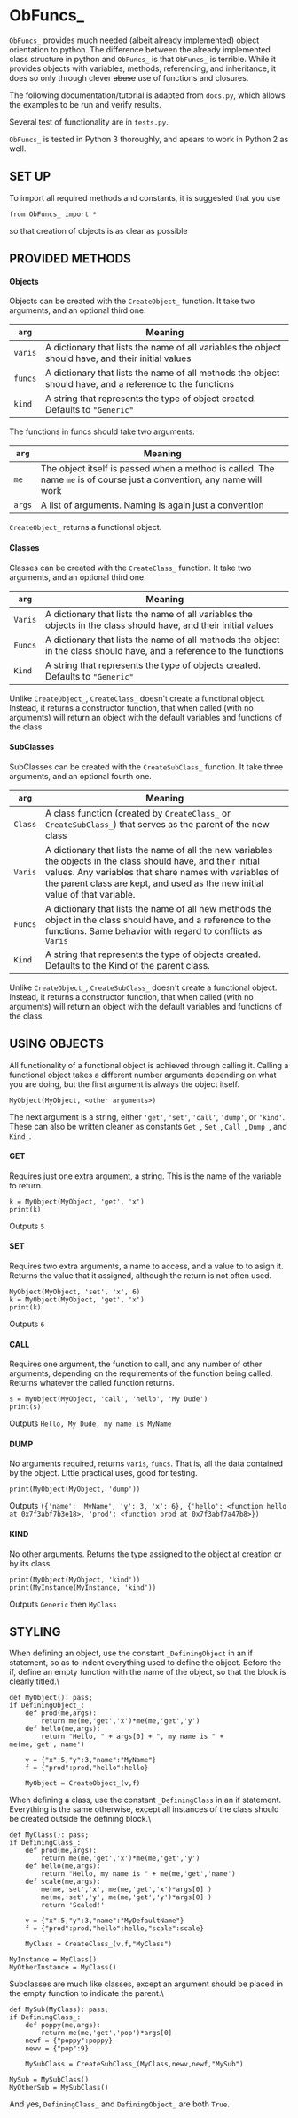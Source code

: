 # ObFuncs_
`ObFuncs_` provides much needed (albeit already implemented) object orientation to python.
The difference between the already implemented class structure in python and `ObFuncs_` is that `ObFuncs_` is terrible.
While it provides objects with variables, methods, referencing, and inheritance, it does so only through clever ~~abuse~~ use of functions and closures.

The following documentation/tutorial is adapted from `docs.py`, which allows the examples to be run and verify results.

Several test of functionality are in `tests.py`.

`ObFuncs_` is tested in Python 3 thoroughly, and apears to work in Python 2 as well.

## SET UP
To import all required methods and constants, it is suggested that you use
```python3
from ObFuncs_ import *
```
so that creation of objects is as clear as possible

## PROVIDED METHODS

#### Objects
Objects can be created with the `CreateObject_` function.
It take two arguments, and an optional third one.

`arg` | Meaning
------- | -------
`varis` | A dictionary that lists the name of all variables the object should have, and their initial values
`funcs` | A dictionary that lists the name of all methods the object should have, and a reference to the functions
`kind` | A string that represents the type of object created. Defaults to `"Generic"`
	
The functions in funcs should take two arguments.

`arg` | Meaning
----- | -------
`me` | The object itself is passed when a method is called. The name `me` is of course just a convention, any name will work
`args` | A list of arguments. Naming is again just a convention


`CreateObject_` returns a functional object.

#### Classes
Classes can be created with the `CreateClass_` function.
It take two arguments, and an optional third one.

`arg` | Meaning
----- | -------
`Varis` | A dictionary that lists the name of all variables the objects in the class should have, and their initial values
`Funcs` | A dictionary that lists the name of all methods the object in the class should have, and a reference to the functions
`Kind` | A string that represents the type of objects created. Defaults to `"Generic"`
 	
Unlike `CreateObject_`, `CreateClass_` doesn't create a functional object. Instead, it returns a constructor function, that when called (with no arguments) will return an object with the default variables and functions of the class.

#### SubClasses
SubClasses can be created with the `CreateSubClass_` function.
It take three arguments, and an optional fourth one.

`arg` | Meaning
----- | -------
`Class` | A class function (created by `CreateClass_` or `CreateSubClass_`) that serves as the parent of the new class
`Varis` | A dictionary that lists the name of all the new variables the objects in the class should have, and their initial values. Any variables that share names with variables of the parent class are kept, and used as the new initial value of that variable.
`Funcs` | A dictionary that lists the name of all new methods the object in the class should have, and a reference to the functions. Same behavior with regard to conflicts as `Varis`
`Kind` | A string that represents the type of objects created. Defaults to the Kind of the parent class.
 	
Unlike `CreateObject_`, `CreateSubClass_` doesn't create a functional object. Instead, it returns a constructor function, that when called (with no arguments) will return an object with the default variables and functions of the class.




## USING OBJECTS
All functionality of a functional object is achieved through calling it. Calling a functional object takes a different number arguments depending on what you are doing, but the first argument is always the object itself.
```python3
MyObject(MyObject, <other arguments>)
```
The next argument is a string, either `'get'`, `'set'`, `'call'`, `'dump'`, or `'kind'`.\
These can also be written cleaner as constants `Get_`, `Set_`, `Call_`, `Dump_`, and `Kind_`. 

#### GET
Requires just one extra argument, a string. This is the name of the variable to return.
```python3
k = MyObject(MyObject, 'get', 'x')
print(k)
```
Outputs `5`

#### SET
Requires two extra arguments, a name to access, and a value to to asign it. Returns the value that it assigned, although the return is not often used.
```python3
MyObject(MyObject, 'set', 'x', 6)
k = MyObject(MyObject, 'get', 'x')
print(k)
```
Outputs `6`

#### CALL
Requires one argument, the function to call, and any number of other arguments, depending on the requirements of the function being called. Returns whatever the called function returns.
```python3
s = MyObject(MyObject, 'call', 'hello', 'My Dude')
print(s)
```
Outputs `Hello, My Dude, my name is MyName`

#### DUMP
No arguments required, returns `varis`, `funcs`. That is, all the data contained by the object. Little practical uses, good for testing.

```python3
print(MyObject(MyObject, 'dump'))
```
Outputs `({'name': 'MyName', 'y': 3, 'x': 6}, {'hello': <function hello at 0x7f3abf7b3e18>, 'prod': <function prod at 0x7f3abf7a47b8>})`

#### KIND
No other arguments. Returns the type assigned to the object at creation or by its class.
```python3
print(MyObject(MyObject, 'kind'))
print(MyInstance(MyInstance, 'kind'))
```

Outputs `Generic` then `MyClass`







## STYLING
When defining an object, use the constant `_DefiningObject` in an if statement, so as to indent everything used to define the object. Before the if, define an empty function with the name of the object, so that the block is clearly titled.\

```python3
def MyObject(): pass;
if DefiningObject_:
	def prod(me,args):
		return me(me,'get','x')*me(me,'get','y')
	def hello(me,args):
		return "Hello, " + args[0] + ", my name is " + me(me,'get','name')

	v = {"x":5,"y":3,"name":"MyName"}
	f = {"prod":prod,"hello":hello}

	MyObject = CreateObject_(v,f)
```


When defining a class, use the constant `_DefiningClass` in an if statement. Everything is the same otherwise, except all instances of the class should be created outside the defining block.\


```python3
def MyClass(): pass;
if DefiningClass_:
	def prod(me,args):
		return me(me,'get','x')*me(me,'get','y')
	def hello(me,args):
		return "Hello, my name is " + me(me,'get','name')
	def scale(me,args):
		me(me,'set','x', me(me,'get','x')*args[0] )
		me(me,'set','y', me(me,'get','y')*args[0] )
		return 'Scaled!'

	v = {"x":5,"y":3,"name":"MyDefaultName"}
	f = {"prod":prod,"hello":hello,"scale":scale}

	MyClass = CreateClass_(v,f,"MyClass")

MyInstance = MyClass()
MyOtherInstance = MyClass()
```


Subclasses are much like classes, except an argument should be placed in the empty function to indicate the parent.\

```python3
def MySub(MyClass): pass;
if DefiningClass_:
	def poppy(me,args):
		return me(me,'get','pop')*args[0]
	newf = {"poppy":poppy}
	newv = {"pop":9}

	MySubClass = CreateSubClass_(MyClass,newv,newf,"MySub")

MySub = MySubClass()
MyOtherSub = MySubClass()
```

And yes, `DefiningClass_` and `DefiningObject_` are both `True`.
